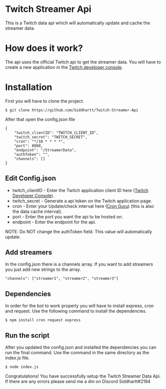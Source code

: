 # Twitch Streamer Api
This is a Twitch data api which will automatically update and cache the streamer data.

# How does it work?
The api uses the official Twitch api to get the streamer data. You will have to create a new application in the [Twitch developer console](https://dev.twitch.tv/console).

# Installation
First you will have to clone the project.
```console
$ git clone https://github.com/Siddhartt/Twitch-Streamer-Api
```

After that open the config.json file
```console
{
    "twitch_clientID": "TWITCH_CLIENT_ID",
    "twitch_secret": "TWITCH_SECRET",
    "cron": "*/10 * * * *",
    "port": 8088,
    "endpoint": "/StreamerData",
    "authToken": "",
    "channels": []
}
```
## Edit Config.json
- twitch_clientID - Enter the Twitch application client ID here ([Twitch Developer Console](https://dev.twitch.tv/console/apps)).
- twitch_secret - Generate a api token on the Twitch application page.
- cron - Enter your Update/check interval here ([Cron Guru](https://crontab.guru/)) (this is also the data cache interval).
- port - Enter the port you want the api to be hosted on.
- endpoint - Enter the endpoint for the api.

NOTE: Do NOT change the authToken field. This value will automatically update.

## Add streamers
In the config.json there is a channels array. If you want to add streamers you just add new strings to the array.
```console
"channels": ["streamer1", "streamer2", "streamer3"]
```

## Dependencies
In order for the bot to work properly you will have to install express, cron and request. Use the following command to install the dependencies.
```console
$ npm install cron request express
```

## Run the script
After you updated the config.json and installed the dependencies you can run the final command.
Use the command in the same directory as the index.js file.
```console
$ node index.js
```

Congratulations! You have successfully setup the Twitch Streamer Data Api.
If there are any errors please send me a dm on Discord
Siddhartt#2194
